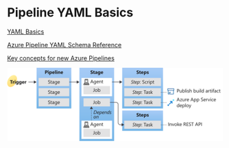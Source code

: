 # Pipeline YAML Basics

[YAML Basics](https://www.tutorialspoint.com/yaml/yaml_basics.htm)

[Azure Pipeline YAML Schema Reference](https://docs.microsoft.com/en-us/azure/devops/pipelines/yaml-schema?view=azure-devops&tabs=schema%2Cparameter-schema)

[Key concepts for new Azure Pipelines](https://docs.microsoft.com/en-us/azure/devops/pipelines/get-started/key-pipelines-concepts?view=azure-devops)

![key-concepts-overview](_images/key-concepts-overview.svg)